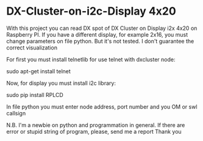 # DX-Cluster-on-i2c-Display 4x20
With this project you can read DX spot of DX Cluster on Display i2x 4x20 on Raspberry PI. If you have a different display, for example 2x16, you must change parameters on file python. But it's not tested. 
I don't guarantee the correct visualization

For first you must install telnetlib for use telnet with dxcluster node:

sudo apt-get install telnet

Now, for display you must install i2c library:

sudo pip install RPLCD

In file python you must enter node address, port number and you OM or swl callsign

N.B. I'm a newbie on python and programmation in general. If there are error or stupid string of program, please, send me a report
Thank you
